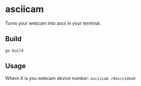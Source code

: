 # asciicam

Turns your webcam into ascii in your terminal.

## Build
```go build```

## Usage
Where X is you webcam device number:
```asciicam /dev/videoX```
